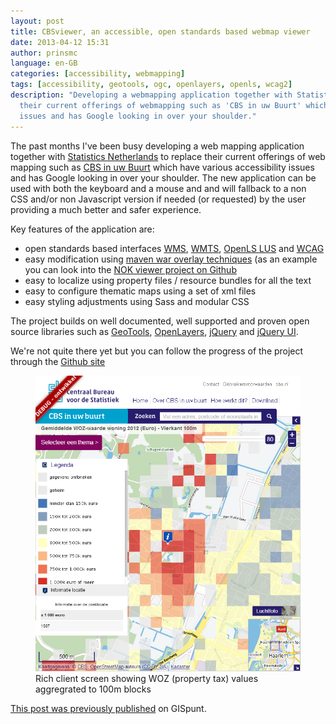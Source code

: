 ```yaml
---
layout: post
title: CBSviewer, an accessible, open standards based webmap viewer
date: 2013-04-12 15:31
author: prinsmc
language: en-GB
categories: [accessibility, webmapping]
tags: [accessibility, geotools, ogc, openlayers, openls, wcag2]
description: "Developing a webmapping application together with Statistics Netherlands to replace 
  their current offerings of webmapping such as 'CBS in uw Buurt' which have various accessibility 
  issues and has Google looking in over your shoulder."
---
```


The past months I've been busy developing a web mapping application together with 
[Statistics Netherlands](http://www.cbs.nl/) to replace their current offerings of web mapping such 
as [CBS in uw Buurt](http://www.cbsinuwbuurt.nl/) which have various accessibility issues and has 
Google looking in over your shoulder. 
The new application can be used with both the keyboard and a mouse and and will fallback to a non 
CSS and/or non Javascript version if needed (or requested) by the user providing a much better 
and safer experience.

Key features of the application are:

  - open standards based interfaces [WMS](http://www.opengeospatial.org/standards/wms "Web Map Server specifications"), 
    [WMTS](http://www.opengeospatial.org/standards/wmts "Web Map Tile Service specifications"), 
    [OpenLS LUS](http://www.opengeospatial.org/standards/ols "Open Location Service specification") 
    and [WCAG](http://www.w3.org/TR/WCAG/ "Web Content Accessibility Guidelines specification")
  - easy modification using [maven war overlay techniques](http://maven.apache.org/plugins/maven-war-plugin/overlays.html "WAR Overlays") 
    (as an example you can look into the [NOK viewer project on Github](https://github.com/MinELenI/NOKviewer)
  - easy to localize using property files / resource bundles for all the text
  - easy to configure thematic maps using a set of xml files
  - easy styling adjustments using Sass and modular CSS

The project builds on well documented, well supported and proven open source libraries such as 
[GeoTools](http://www.geotools.org/), [OpenLayers](http://openlayers.org/), [jQuery](http://jquery.com/)
and [jQuery UI](http://jqueryui.com/).

We're not quite there yet but you can follow the progress of the project through the 
[Github site](http://mineleni.github.io/CBSviewer/)

<figure>
  <img src="/img/2013-04-12-screencapture.png" alt="screen capture of the application">
  <figcaption>Rich client screen showing WOZ (property tax) values aggregrated to 100m blocks</figcaption>
</figure>

[This post was previously published](http://gispunt.wordpress.com/2013/04/12/cbsviewer-an-accessible-open-standards-based-viewer/) 
on GISpunt.
